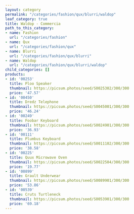 ```yaml
---
layout: category
permalink: "/categories/fashion/qux/blurri/waldop"
leaf_category: true
title: Waldop - Commercia
path_to_this_category:
- name: Fashion
  url: "/categories/fashion"
- name: Qux
  url: "/categories/fashion/qux"
- name: Blurri
  url: "/categories/fashion/qux/blurri"
- name: Waldop
  url: "/categories/fashion/qux/blurri/waldop"
child_categories: []
products:
- id: '00253'
  title: Ploo Speaker
  thumbnail: https://picsum.photos/seed/S0025302/300/300
  price: '47.57'
- id: '00450'
  title: Dredz Telephone
  thumbnail: https://picsum.photos/seed/S0045001/300/300
  price: '46.24'
- id: '00249'
  title: Foobar Keyboard
  thumbnail: https://picsum.photos/seed/S0024901/300/300
  price: '36.93'
- id: '00111'
  title: Plumbus Keyboard
  thumbnail: https://picsum.photos/seed/S0011102/300/300
  price: '38.58'
- id: '00225'
  title: Quux Microwave Oven
  thumbnail: https://picsum.photos/seed/S0022504/300/300
  price: '19.77'
- id: '00899'
  title: Grault Underwear
  thumbnail: https://picsum.photos/seed/S0089901/300/300
  price: '53.86'
- id: '00539'
  title: Cruts Turtleneck
  thumbnail: https://picsum.photos/seed/S0053901/300/300
  price: '69.18'
---
```

